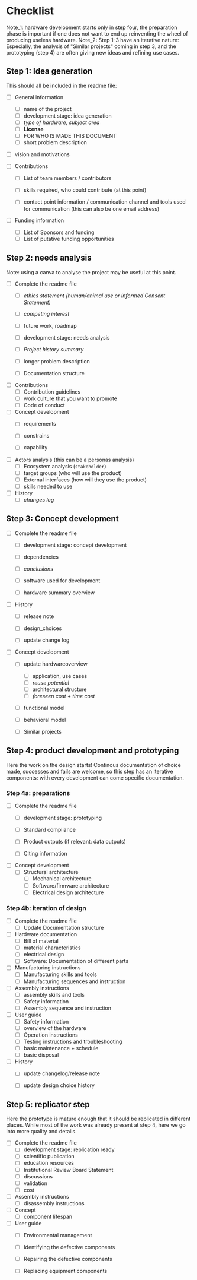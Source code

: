 # Checklist

Note_1: hardware development starts only in step four, the preparation phase is important if one does not want to end up reinventing the wheel of producing useless hardware.
Note_2: Step 1-3 have an iterative nature: Especially, the analysis of "Similar projects" coming in step 3, and the prototyping (step 4) are often giving new ideas and refining use cases.

## Step 1: Idea generation

This should all be included in the readme file:

- [ ] General information
  - [ ] name of the project
  - [ ] development stage: idea generation
  - [ ] *type of hardware, subject area*
  - [ ] **License**
  - [ ] FOR WHO IS MADE THIS DOCUMENT
  - [ ] short problem description 
  
- [ ] vision and motivations
  
- [ ] Contributions
  - [ ] List of team members / contributors
  - [ ] skills required, who could contribute (at this point)

  - [ ] contact point information / communication channel and tools used for communication (this can also be one email address)
  
- [ ] Funding information
  - [ ] List of Sponsors and funding
  - [ ] List of putative funding opportunities

## Step 2: needs analysis

Note: using a canva to analyse the project may be useful at this point.
- [ ] Complete the readme file
  - [ ] *ethics statement (human/animal use or Informed Consent Statement)*
  - [ ] *competing interest*
  - [ ] future work, roadmap
  - [ ] development stage: needs analysis
  - [ ] *Project history summary*
  - [ ] longer problem description 
  - [ ] Documentation structure
  
  
- [ ] Contributions
  - [ ] Contribution guidelines
  - [ ] work culture that you want to promote
  - [ ] Code of conduct  

- [ ] Concept development
  - [ ] requirements
  - [ ] constrains
  - [ ] capability
  

- [ ] Actors analysis (this can be a personas analysis)
  - [ ] Ecosystem analysis (`stakeholder`)
  - [ ] target groups (who will use the product)
  - [ ] External interfaces (how will they use the product)
  - [ ] skills needed to use
  
- [ ] History
  - [ ] *changes log*
  
## Step 3: Concept development

- [ ] Complete the readme file
  - [ ] development stage: concept development
  - [ ] dependencies 
  - [ ] *conclusions*
  - [ ] software used for development
  - [ ] hardware summary overview

  
- [ ] History
  - [ ]  release note
  - [ ]  design_choices
  - [ ]  update change log
  
  
- [ ] Concept development
  - [ ] update hardwareoverview
    - [ ] application, use cases
    - [ ] *reuse potential*
    - [ ] architectural structure
    - [ ] *foreseen cost + time cost*
  - [ ] functional model
  - [ ] behavioral model
  - [ ] Similar projects

  



## Step 4: product development and prototyping

Here the work on the design starts! Continous documentation of choice made, successes and fails are welcome, so this step has an iterative components: with every development can come specific documentation.

### Step 4a: preparations
- [ ] Complete the readme file
  - [ ] development stage: prototyping
  - [ ] Standard compliance
  - [ ] Product outputs (if relevant: data outputs)
  - [ ] Citing information

  
- [ ] Concept development
  - [ ] Structural architecture
    - [ ] Mechanical architecture
    - [ ] Software/firmware architecture
    - [ ] Electrical design architecture

### Step 4b: iteration of design
- [ ] Complete the readme file
  - [ ] Update Documentation structure

- [ ] Hardware documentation
  - [ ] Bill of material
  - [ ] material characteristics
  - [ ] electrical design
  - [ ] Software: Documentation of different parts
  
- [ ] Manufacturing instructions  
    - [ ] Manufacturing skills and tools
    - [ ] Manufacturing sequences and instruction
    
- [ ] Assembly instructions
  - [ ] assembly skills and tools
  - [ ] Safety information
  - [ ] Assembly sequence and instruction

- [ ] User guide
  - [ ] Safety information
  - [ ] overview of the hardware
  - [ ] Operation instructions
  - [ ] Testing instructions and troubleshooting
  - [ ] basic maintenance + schedule
  - [ ] basic disposal
  
- [ ] History  
  - [ ] update changelog/release note
  - [ ] update design choice history


## Step 5: replicator step

Here the prototype is mature enough that it should be replicated in different places. While most of the work was already present at step 4, here we go into more quality and details.

- [ ] Complete the readme file
  - [ ] development stage: replication ready
  - [ ] scientific publication
  - [ ] education resources
  - [ ] Institutional Review Board Statement
  - [ ] discussions
  - [ ] validation
  - [ ] cost
  
- [ ] Assembly instructions
  - [ ] disassembly instructions

- [ ] Concept
  - [ ] component lifespan
  
- [ ] User guide
  - [ ] Environmental management
  - [ ] Identifying the defective components
  - [ ] Repairing the defective components
  - [ ] Replacing equipment components 



